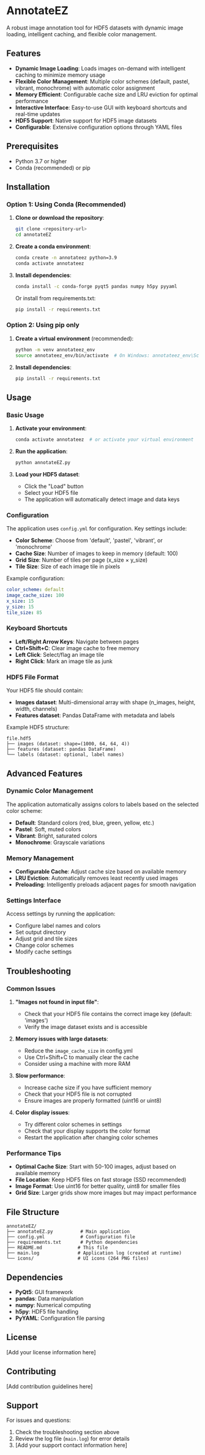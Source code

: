 # AnnotateEZ

A robust image annotation tool for HDF5 datasets with dynamic image loading, intelligent caching, and flexible color management.

## Features

- **Dynamic Image Loading**: Loads images on-demand with intelligent caching to minimize memory usage
- **Flexible Color Management**: Multiple color schemes (default, pastel, vibrant, monochrome) with automatic color assignment
- **Memory Efficient**: Configurable cache size and LRU eviction for optimal performance
- **Interactive Interface**: Easy-to-use GUI with keyboard shortcuts and real-time updates
- **HDF5 Support**: Native support for HDF5 image datasets
- **Configurable**: Extensive configuration options through YAML files

## Prerequisites

- Python 3.7 or higher
- Conda (recommended) or pip

## Installation

### Option 1: Using Conda (Recommended)

1. **Clone or download the repository**:
   ```bash
   git clone <repository-url>
   cd annotateEZ
   ```

2. **Create a conda environment**:
   ```bash
   conda create -n annotateez python=3.9
   conda activate annotateez
   ```

3. **Install dependencies**:
   ```bash
   conda install -c conda-forge pyqt5 pandas numpy h5py pyyaml
   ```
   
   Or install from requirements.txt:
   ```bash
   pip install -r requirements.txt
   ```

### Option 2: Using pip only

1. **Create a virtual environment** (recommended):
   ```bash
   python -m venv annotateez_env
   source annotateez_env/bin/activate  # On Windows: annotateez_env\Scripts\activate
   ```

2. **Install dependencies**:
   ```bash
   pip install -r requirements.txt
   ```

## Usage

### Basic Usage

1. **Activate your environment**:
   ```bash
   conda activate annotateez  # or activate your virtual environment
   ```

2. **Run the application**:
   ```bash
   python annotateEZ.py
   ```

3. **Load your HDF5 dataset**:
   - Click the "Load" button
   - Select your HDF5 file
   - The application will automatically detect image and data keys

### Configuration

The application uses `config.yml` for configuration. Key settings include:

- **Color Scheme**: Choose from 'default', 'pastel', 'vibrant', or 'monochrome'
- **Cache Size**: Number of images to keep in memory (default: 100)
- **Grid Size**: Number of tiles per page (x_size × y_size)
- **Tile Size**: Size of each image tile in pixels

Example configuration:
```yaml
color_scheme: default
image_cache_size: 100
x_size: 15
y_size: 15
tile_size: 85
```

### Keyboard Shortcuts

- **Left/Right Arrow Keys**: Navigate between pages
- **Ctrl+Shift+C**: Clear image cache to free memory
- **Left Click**: Select/flag an image tile
- **Right Click**: Mark an image tile as junk

### HDF5 File Format

Your HDF5 file should contain:
- **Images dataset**: Multi-dimensional array with shape (n_images, height, width, channels)
- **Features dataset**: Pandas DataFrame with metadata and labels

Example HDF5 structure:
```
file.hdf5
├── images (dataset: shape=(1000, 64, 64, 4))
├── features (dataset: pandas DataFrame)
└── labels (dataset: optional, label names)
```

## Advanced Features

### Dynamic Color Management

The application automatically assigns colors to labels based on the selected color scheme:
- **Default**: Standard colors (red, blue, green, yellow, etc.)
- **Pastel**: Soft, muted colors
- **Vibrant**: Bright, saturated colors
- **Monochrome**: Grayscale variations

### Memory Management

- **Configurable Cache**: Adjust cache size based on available memory
- **LRU Eviction**: Automatically removes least recently used images
- **Preloading**: Intelligently preloads adjacent pages for smooth navigation

### Settings Interface

Access settings by running the application:
- Configure label names and colors
- Set output directory
- Adjust grid and tile sizes
- Change color schemes
- Modify cache settings

## Troubleshooting

### Common Issues

1. **"Images not found in input file"**:
   - Check that your HDF5 file contains the correct image key (default: 'images')
   - Verify the image dataset exists and is accessible

2. **Memory issues with large datasets**:
   - Reduce the `image_cache_size` in config.yml
   - Use Ctrl+Shift+C to manually clear the cache
   - Consider using a machine with more RAM

3. **Slow performance**:
   - Increase cache size if you have sufficient memory
   - Check that your HDF5 file is not corrupted
   - Ensure images are properly formatted (uint16 or uint8)

4. **Color display issues**:
   - Try different color schemes in settings
   - Check that your display supports the color format
   - Restart the application after changing color schemes

### Performance Tips

- **Optimal Cache Size**: Start with 50-100 images, adjust based on available memory
- **File Location**: Keep HDF5 files on fast storage (SSD recommended)
- **Image Format**: Use uint16 for better quality, uint8 for smaller files
- **Grid Size**: Larger grids show more images but may impact performance

## File Structure

```
annotateEZ/
├── annotateEZ.py          # Main application
├── config.yml             # Configuration file
├── requirements.txt       # Python dependencies
├── README.md             # This file
├── main.log              # Application log (created at runtime)
└── icons/                # UI icons (264 PNG files)
```

## Dependencies

- **PyQt5**: GUI framework
- **pandas**: Data manipulation
- **numpy**: Numerical computing
- **h5py**: HDF5 file handling
- **PyYAML**: Configuration file parsing

## License

[Add your license information here]

## Contributing

[Add contribution guidelines here]

## Support

For issues and questions:
1. Check the troubleshooting section above
2. Review the log file (`main.log`) for error details
3. [Add your support contact information here]
